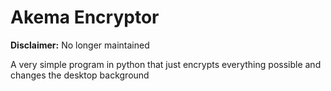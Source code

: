 # Akema Encryptor

**Disclaimer:** No longer maintained

A very simple program in python that just encrypts everything possible and changes the desktop background
